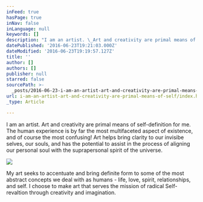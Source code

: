 ```yaml
---
inFeed: true
hasPage: true
inNav: false
inLanguage: null
keywords: []
description: "I am an artist. \_Art and creativity are primal means of self-definition for me. \_The human experience is by far the most multifaceted aspect of existence, and of course the most confusing! \_Art helps bring clarity to our invisibe selves, our souls, and has the potential to assist in the process of aligning our personal soul with the suprapersonal spirit of the universe. \_"
datePublished: '2016-06-23T19:21:03.000Z'
dateModified: '2016-06-23T19:19:57.127Z'
title: ''
author: []
authors: []
publisher: null
starred: false
sourcePath: >-
  _posts/2016-06-23-i-am-an-artist-art-and-creativity-are-primal-means-of-self.md
url: i-am-an-artist-art-and-creativity-are-primal-means-of-self/index.html
_type: Article

---
```

I am an artist.  Art and creativity are primal means of self-definition for me.  The human experience is by far the most multifaceted aspect of existence, and of course the most confusing!  Art helps bring clarity to our invisibe selves, our souls, and has the potential to assist in the process of aligning our personal soul with the suprapersonal spirit of the universe.  

![](https://the-grid-user-content.s3-us-west-2.amazonaws.com/0c659a01-ed82-429c-8198-04f918983b95.jpg)

My art seeks to accentuate and bring definite form to some of the most abstract concepts we deal with as humans - life, love, spirit, relationships, and self. I choose to make art that serves the mission of radical Self-revaltion through creativity and imagination.